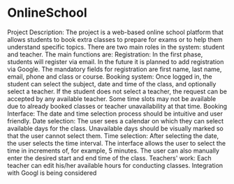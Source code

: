 # OnlineSchool

Project Description:
The project is a web-based online school platform that allows students to book extra classes to prepare for exams or to help them understand specific topics. There are two main roles in the system: student and teacher.
The main functions are:
Registration:
In the first phase, students will register via email. In the future it is planned to add registration via Google.
The mandatory fields for registration are first name, last name, email, phone and class or course.
Booking system:
Once logged in, the student can select the subject, date and time of the class, and optionally select a teacher.
If the student does not select a teacher, the request can be accepted by any available teacher.
Some time slots may not be available due to already booked classes or teacher unavailability at that time.
Booking Interface:
The date and time selection process should be intuitive and user friendly.
Date selection: The user sees a calendar on which they can select available days for the class. Unavailable days should be visually marked so that the user cannot select them.
Time selection: After selecting the date, the user selects the time interval. The interface allows the user to select the time in increments of, for example, 5 minutes. The user can also manually enter the desired start and end time of the class.
Teachers' work:
Each teacher can edit his/her available hours for conducting classes.
Integration with Googl is being considered


